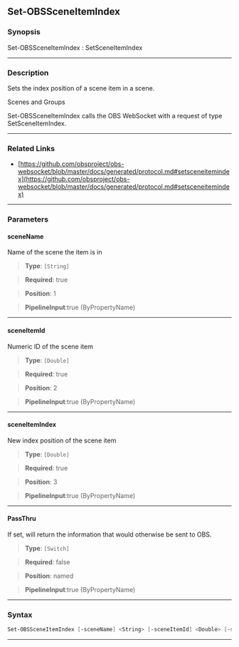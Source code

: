 Set-OBSSceneItemIndex
---------------------
### Synopsis
Set-OBSSceneItemIndex : SetSceneItemIndex

---
### Description

Sets the index position of a scene item in a scene.

Scenes and Groups


Set-OBSSceneItemIndex calls the OBS WebSocket with a request of type SetSceneItemIndex.

---
### Related Links
* [https://github.com/obsproject/obs-websocket/blob/master/docs/generated/protocol.md#setsceneitemindex](https://github.com/obsproject/obs-websocket/blob/master/docs/generated/protocol.md#setsceneitemindex)



---
### Parameters
#### **sceneName**

Name of the scene the item is in



> **Type**: ```[String]```

> **Required**: true

> **Position**: 1

> **PipelineInput**:true (ByPropertyName)



---
#### **sceneItemId**

Numeric ID of the scene item



> **Type**: ```[Double]```

> **Required**: true

> **Position**: 2

> **PipelineInput**:true (ByPropertyName)



---
#### **sceneItemIndex**

New index position of the scene item



> **Type**: ```[Double]```

> **Required**: true

> **Position**: 3

> **PipelineInput**:true (ByPropertyName)



---
#### **PassThru**

If set, will return the information that would otherwise be sent to OBS.



> **Type**: ```[Switch]```

> **Required**: false

> **Position**: named

> **PipelineInput**:true (ByPropertyName)



---
### Syntax
```PowerShell
Set-OBSSceneItemIndex [-sceneName] <String> [-sceneItemId] <Double> [-sceneItemIndex] <Double> [-PassThru] [<CommonParameters>]
```
---
